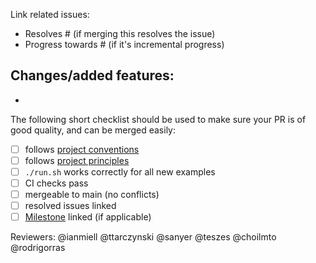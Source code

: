 Link related issues:
- Resolves # (if merging this resolves the issue)
- Progress towards # (if it's incremental progress)

Changes/added features:
-
-

The following short checklist should be used to make sure your PR is of good quality, and can be merged easily:
- [ ] follows [project conventions](https://github.com/ContainerSolutions/terraform-examples#conventions)
- [ ] follows [project principles](https://github.com/ContainerSolutions/terraform-examples#principles)
- [ ] `./run.sh` works correctly for all new examples
- [ ] CI checks pass
- [ ] mergeable to main (no conflicts)
- [ ] resolved issues linked
- [ ] [Milestone](https://github.com/ContainerSolutions/terraform-examples/milestones) linked (if applicable)

Reviewers:
@ianmiell
@ttarczynski
@sanyer
@teszes
@choilmto
@rodrigorras





